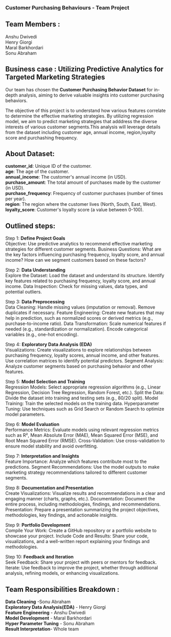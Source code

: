 ### Customer Purchasing Behaviours - Team Project

## **Team Members :** </br>
Anshu Dwivedi </br>
Henry Giorgi </br>
Maral Barkhordari </br>
Sonu Abraham 


## **Business case** : Utilizing Predictive Analytics for Targeted Marketing Strategies

Our team has chosen the **Customer Purchasing Behavior Dataset** for in-depth analysis, aiming to derive valuable insights into customer purchasing behaviors. 

The objective of this project is to understand how various features correlate to determine the effective marketing strategies. By utilizing regression model, we aim to predict marketing strategies that adddress the diverse interests of various customer segments.This analysis will leverage details from the dataset including customer age, annual income, region,loyalty score and purchashing frequency.

## **About Dataset:**</br>
**customer_id**: Unique ID of the customer.</br>
**age**: The age of the customer.</br>
**annual_income**: The customer's annual income (in USD).</br>
**purchase_amount**: The total amount of purchases made by the customer (in USD).</br>
**purchase_frequency**: Frequency of customer purchases (number of times per year).</br>
**region**: The region where the customer lives (North, South, East, West).</br>
**loyalty_score**: Customer's loyalty score (a value between 0-100).</br>

## **Outlined steps:**</br>

Step 1: **Define Project Goals** </br>
Objective: Use predictive analytics to recommend effective marketing strategies for different customer segments.
Business Questions:
What are the key factors influencing purchasing frequency, loyalty score, and annual income?
How can we segment customers based on these factors?

Step 2: **Data Understanding**</br>
Explore the Dataset:
Load the dataset and understand its structure.
Identify key features related to purchasing frequency, loyalty score, and annual income.
Data Inspection:
Check for missing values, data types, and potential outliers.

Step 3: **Data Preprocessing** </br>
Data Cleaning:
Handle missing values (imputation or removal).
Remove duplicates if necessary.
Feature Engineering:
Create new features that may help in prediction, such as normalized scores or derived metrics (e.g., purchase-to-income ratio).
Data Transformation:
Scale numerical features if needed (e.g., standardization or normalization).
Encode categorical variables (e.g., one-hot encoding).

Step 4: **Exploratory Data Analysis (EDA)** </br>
Visualizations:
Create visualizations to explore relationships between purchasing frequency, loyalty scores, annual income, and other features.
Use correlation matrices to identify potential predictors.
Segment Analysis:
Analyze customer segments based on purchasing behavior and other features.

Step 5: **Model Selection and Training**</br>
Regression Models:
Select appropriate regression algorithms (e.g., Linear Regression, Decision Tree Regression, Random Forest, etc.).
Split the Data:
Divide the dataset into training and testing sets (e.g., 80/20 split).
Model Training:
Train the selected models on the training data.
Hyperparameter Tuning:
Use techniques such as Grid Search or Random Search to optimize model parameters.

Step 6: **Model Evaluation**</br>
Performance Metrics:
Evaluate models using relevant regression metrics such as R², Mean Absolute Error (MAE), Mean Squared Error (MSE), and Root Mean Squared Error (RMSE).
Cross-Validation:
Use cross-validation to ensure model stability and avoid overfitting.

Step 7: **Interpretation and Insights**</br>
Feature Importance:
Analyze which features contribute most to the predictions.
Segment Recommendations:
Use the model outputs to make marketing strategy recommendations tailored to different customer segments.

Step 8: **Documentation and Presentation**</br>
Create Visualizations:
Visualize results and recommendations in a clear and engaging manner (charts, graphs, etc.).
Documentation:
Document the entire process, including methodologies, findings, and recommendations.
Presentation:
Prepare a presentation summarizing the project objectives, methodologies, key findings, and actionable insights.

Step 9: **Portfolio Development**</br>
Compile Your Work:
Create a GitHub repository or a portfolio website to showcase your project.
Include Code and Results:
Share your code, visualizations, and a well-written report explaining your findings and methodologies.

Step 10: **Feedback and Iteration**</br>
Seek Feedback:
Share your project with peers or mentors for feedback.
Iterate:
Use feedback to improve the project, whether through additional analysis, refining models, or enhancing visualizations.

## **Team Responsibilities Breakdown :**</br>

**Data Cleaning** -Sonu Abraham </br>
**Exploratory Data Analysis(EDA)** - Henry Giorgi </br>
**Feature Engineering** - Anshu Dwivedi</br>
**Model Development** - Maral Barkhordari</br>
**Hyper Parameter Tuning** - Sonu Abraham </br>
**Result Interpretation**- Whole team</br>

